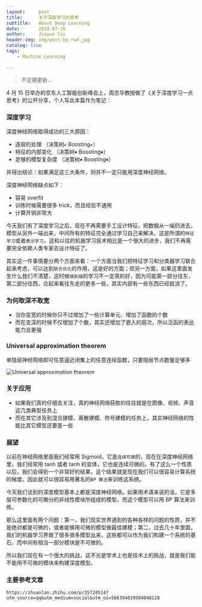 ```yaml
---
layout:     post
title:      关于深度学习的思考
subtitle:   About Deep Learning
date:       2018-07-16
author:     Jiayue Cai
header-img: img/post-bg-rwd.jpg
catalog: true
tags:
    - Machine Learning

---
```



>不定期更新... 

4 月 15 日举办的京东人工智能创新峰会上，周志华教授做了《关于深度学习一点思考》的公开分享，个人写此本篇作为笔记：

### 深度学习 

深度神经网络取得成功的三大原因：

- 逐层的处理        （决策树`✔` Boosting`✔`）
- 特征的内部变化    （决策树`✖` Boosting`✖`）
- 足够的模型复杂度  （决策树`✖` Boosting`✖`）

并得出结论：如果满足这三大条件，则并不一定只能用深度神经网络。

深度神经网络缺点如下：

- 容易 overfit
- 训练时候需要很多 trick，而且经验不通用
- 计算开销非常大

今天我们有了深度学习之后，现在不再需要手工设计特征，把数据从一端扔进去，模型从另外一端出来，中间所有的特征完全通过学习自己来解决，这是所谓的`特征学习`或者`表示学习`，这和以往的机器学习技术相比是一个很大的进步，我们不再需要完全依赖人类专家去设计特征了。

其实这一件事情要分两个方面来看：一个方面当我们把特征学习和分类器学习联合起来考虑，可以达到`联合优化`的作用，这是好的方面；但另一方面，如果这里面发生什么我们不清楚，这时候`端到端`的学习不一定真的好，因为可能第一部分往东，第二部分往西，合起来看往东走的更多一些，其实内部有一些东西已经抵消了。

###  为何取深不取宽

-  当你变宽的时候你只不过增加了一些计算单元、增加了函数的个数
-  而在变深的时候不仅增加了个数，其实还增加了嵌入的层次，所以泛函的表达能力会更强

###  Universal approximation theorem

单隐层神经网络即可任意逼近闭集上的任意连续函数，只要隐层节点数量足够多

![Universal approximation theorem](https://upload-images.jianshu.io/upload_images/13187322-3ef67065883a00bc.png?imageMogr2/auto-orient/strip%7CimageView2/2/w/700)

###  关于应用

- 如果我们真的仔细去关注，真的神经网络获胜的往往就是在图像、视频、声音这几类典型任务上
- 而在其它涉及到混合建模、离散建模、符号建模的任务上，其实神经网络的性能比其它模型还要差一些

###  展望

以前在神经网络里面我们经常用 Sigmoid，它是`连续可微`的，现在在深度神经网络里，我们经常用 tanh 或者 tanh 的变体，它也是连续可微的。有了这么一个性质以后，我们会得到一个非常好的结果，这个结果就是现在我们可以很容易计算系统的梯度。因此就可以很容易用著名的`BP 算法`来训练这系统。

今天我们谈到的深度模型基本上都是深度神经网络。如果用术语来说的话，它是多层可参数化的可微分的非线性模块所组成的模型，而这个模型可以用 BP 算法来训练。

那么这里面有两个问题：第一，我们现实世界遇到的各种各样的问题的性质，并不是绝对都是可微的，或者能够用可微的模型做最佳建模；第二，过去几十年里面，我们的机器学习界做了很多很多模型出来，这些都可以作为我们构建一个系统的基石，而中间有相当一部分模块是不可微的。

所以我们现在有一个很大的挑战，这不光是学术上也是技术上的挑战，就是我们能不能用不可微的模块来构建深度模型。

### 主要参考文章

	https://zhuanlan.zhihu.com/p/35728514?utm_source=qq&utm_medium=social&utm_oi=566394839504048128